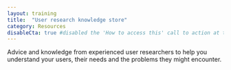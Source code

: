 ```yaml
---
layout: training
title:  "User research knowledge store"
category: Resources
disableCta: true #disabled the 'How to access this' call to action at the bottom of the page template
---
```


Advice and knowledge from experienced user researchers to help you understand your users, their needs and the problems they might encounter.
